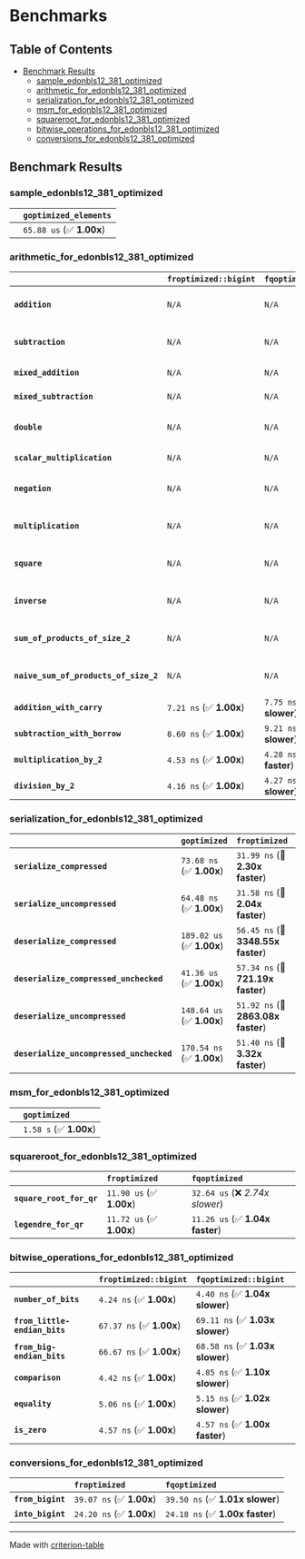 # Benchmarks

## Table of Contents

- [Benchmark Results](#benchmark-results)
    - [sample_edonbls12_381_optimized](#sample_edonbls12_381_optimized)
    - [arithmetic_for_edonbls12_381_optimized](#arithmetic_for_edonbls12_381_optimized)
    - [serialization_for_edonbls12_381_optimized](#serialization_for_edonbls12_381_optimized)
    - [msm_for_edonbls12_381_optimized](#msm_for_edonbls12_381_optimized)
    - [squareroot_for_edonbls12_381_optimized](#squareroot_for_edonbls12_381_optimized)
    - [bitwise_operations_for_edonbls12_381_optimized](#bitwise_operations_for_edonbls12_381_optimized)
    - [conversions_for_edonbls12_381_optimized](#conversions_for_edonbls12_381_optimized)

## Benchmark Results

### sample_edonbls12_381_optimized

|        | `goptimized_elements`           |
|:-------|:------------------------------- |
|        | `65.88 us` (✅ **1.00x**)        |

### arithmetic_for_edonbls12_381_optimized

|                                       | `froptimized::bigint`          | `fqoptimized::bigint`          | `goptimized`              | `fqoptimized`                   | `froptimized`                    |
|:--------------------------------------|:-------------------------------|:-------------------------------|:--------------------------|:--------------------------------|:-------------------------------- |
| **`addition`**                        | `N/A`                          | `N/A`                          | `433.63 ns` (✅ **1.00x**) | `9.51 ns` (🚀 **45.61x faster**) | `9.54 ns` (🚀 **45.46x faster**)  |
| **`subtraction`**                     | `N/A`                          | `N/A`                          | `443.78 ns` (✅ **1.00x**) | `9.81 ns` (🚀 **45.21x faster**) | `9.73 ns` (🚀 **45.61x faster**)  |
| **`mixed_addition`**                  | `N/A`                          | `N/A`                          | `440.55 ns` (✅ **1.00x**) | `N/A`                           | `N/A`                            |
| **`mixed_subtraction`**               | `N/A`                          | `N/A`                          | `434.54 ns` (✅ **1.00x**) | `N/A`                           | `N/A`                            |
| **`double`**                          | `N/A`                          | `N/A`                          | `329.76 ns` (✅ **1.00x**) | `5.74 ns` (🚀 **57.42x faster**) | `6.06 ns` (🚀 **54.38x faster**)  |
| **`scalar_multiplication`**           | `N/A`                          | `N/A`                          | `145.81 us` (✅ **1.00x**) | `N/A`                           | `N/A`                            |
| **`negation`**                        | `N/A`                          | `N/A`                          | `N/A`                     | `6.59 ns` (✅ **1.03x faster**)  | `6.77 ns` (✅ **1.00x**)          |
| **`multiplication`**                  | `N/A`                          | `N/A`                          | `N/A`                     | `42.22 ns` (✅ **1.01x faster**) | `42.68 ns` (✅ **1.00x**)         |
| **`square`**                          | `N/A`                          | `N/A`                          | `N/A`                     | `35.76 ns` (✅ **1.02x faster**) | `36.32 ns` (✅ **1.00x**)         |
| **`inverse`**                         | `N/A`                          | `N/A`                          | `N/A`                     | `7.22 us` (✅ **1.04x faster**)  | `7.51 us` (✅ **1.00x**)          |
| **`sum_of_products_of_size_2`**       | `N/A`                          | `N/A`                          | `N/A`                     | `57.99 ns` (✅ **1.06x faster**) | `61.25 ns` (✅ **1.00x**)         |
| **`naive_sum_of_products_of_size_2`** | `N/A`                          | `N/A`                          | `N/A`                     | `94.59 ns` (✅ **1.01x faster**) | `95.20 ns` (✅ **1.00x**)         |
| **`addition_with_carry`**             | `7.21 ns` (✅ **1.00x**)        | `7.75 ns` (✅ **1.07x slower**) | `N/A`                     | `N/A`                           | `N/A`                            |
| **`subtraction_with_borrow`**         | `8.60 ns` (✅ **1.00x**)        | `9.21 ns` (✅ **1.07x slower**) | `N/A`                     | `N/A`                           | `N/A`                            |
| **`multiplication_by_2`**             | `4.53 ns` (✅ **1.00x**)        | `4.28 ns` (✅ **1.06x faster**) | `N/A`                     | `N/A`                           | `N/A`                            |
| **`division_by_2`**                   | `4.16 ns` (✅ **1.00x**)        | `4.27 ns` (✅ **1.03x slower**) | `N/A`                     | `N/A`                           | `N/A`                            |

### serialization_for_edonbls12_381_optimized

|                                          | `goptimized`              | `froptimized`                      | `fqoptimized`                       |
|:-----------------------------------------|:--------------------------|:-----------------------------------|:----------------------------------- |
| **`serialize_compressed`**               | `73.68 ns` (✅ **1.00x**)  | `31.99 ns` (🚀 **2.30x faster**)    | `32.42 ns` (🚀 **2.27x faster**)     |
| **`serialize_uncompressed`**             | `64.48 ns` (✅ **1.00x**)  | `31.58 ns` (🚀 **2.04x faster**)    | `31.92 ns` (🚀 **2.02x faster**)     |
| **`deserialize_compressed`**             | `189.02 us` (✅ **1.00x**) | `56.45 ns` (🚀 **3348.55x faster**) | `51.29 ns` (🚀 **3684.94x faster**)  |
| **`deserialize_compressed_unchecked`**   | `41.36 us` (✅ **1.00x**)  | `57.34 ns` (🚀 **721.19x faster**)  | `54.26 ns` (🚀 **762.15x faster**)   |
| **`deserialize_uncompressed`**           | `148.64 us` (✅ **1.00x**) | `51.92 ns` (🚀 **2863.08x faster**) | `52.81 ns` (🚀 **2814.65x faster**)  |
| **`deserialize_uncompressed_unchecked`** | `170.54 ns` (✅ **1.00x**) | `51.40 ns` (🚀 **3.32x faster**)    | `51.01 ns` (🚀 **3.34x faster**)     |

### msm_for_edonbls12_381_optimized

|        | `goptimized`            |
|:-------|:----------------------- |
|        | `1.58 s` (✅ **1.00x**)  |

### squareroot_for_edonbls12_381_optimized

|                          | `froptimized`            | `fqoptimized`                    |
|:-------------------------|:-------------------------|:-------------------------------- |
| **`square_root_for_qr`** | `11.90 us` (✅ **1.00x**) | `32.64 us` (❌ *2.74x slower*)    |
| **`legendre_for_qr`**    | `11.72 us` (✅ **1.00x**) | `11.26 us` (✅ **1.04x faster**)  |

### bitwise_operations_for_edonbls12_381_optimized

|                               | `froptimized::bigint`          | `fqoptimized::bigint`            |
|:------------------------------|:-------------------------------|:-------------------------------- |
| **`number_of_bits`**          | `4.24 ns` (✅ **1.00x**)        | `4.40 ns` (✅ **1.04x slower**)   |
| **`from_little-endian_bits`** | `67.37 ns` (✅ **1.00x**)       | `69.11 ns` (✅ **1.03x slower**)  |
| **`from_big-endian_bits`**    | `66.67 ns` (✅ **1.00x**)       | `68.58 ns` (✅ **1.03x slower**)  |
| **`comparison`**              | `4.42 ns` (✅ **1.00x**)        | `4.85 ns` (✅ **1.10x slower**)   |
| **`equality`**                | `5.06 ns` (✅ **1.00x**)        | `5.15 ns` (✅ **1.02x slower**)   |
| **`is_zero`**                 | `4.57 ns` (✅ **1.00x**)        | `4.57 ns` (✅ **1.00x faster**)   |

### conversions_for_edonbls12_381_optimized

|                   | `froptimized`            | `fqoptimized`                    |
|:------------------|:-------------------------|:-------------------------------- |
| **`from_bigint`** | `39.07 ns` (✅ **1.00x**) | `39.50 ns` (✅ **1.01x slower**)  |
| **`into_bigint`** | `24.20 ns` (✅ **1.00x**) | `24.18 ns` (✅ **1.00x faster**)  |

---
Made with [criterion-table](https://github.com/nu11ptr/criterion-table)

